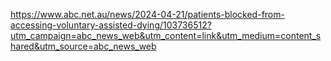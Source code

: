 
https://www.abc.net.au/news/2024-04-21/patients-blocked-from-accessing-voluntary-assisted-dying/103736512?utm_campaign=abc_news_web&utm_content=link&utm_medium=content_shared&utm_source=abc_news_web


